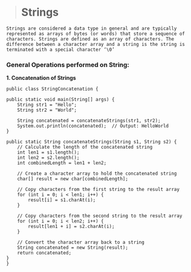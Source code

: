 > <h1> Strings </h1>

<!DOCTYPE html>
<html lang="en">
<head>
    <meta charset="UTF-8">
    <meta http-equiv="X-UA-Compatible" content="IE=edge">
    <meta name="viewport" content="width=device-width, initial-scale=1.0">
</head>
<body>

    Strings are considered a data type in general and are typically represented as arrays of bytes (or words) that store a sequence of characters. Strings are defined as an array of characters. The difference between a character array and a string is the string is terminated with a special character ‘\0’

<h3>General Operations performed on String:</h3>

<b>1. Concatenation of Strings</b>
    
    public class StringConcatenation {

    public static void main(String[] args) {
        String str1 = "Hello";
        String str2 = "World";

        String concatenated = concatenateStrings(str1, str2);
        System.out.println(concatenated);  // Output: HelloWorld
    }

    public static String concatenateStrings(String s1, String s2) {
        // Calculate the length of the concatenated string
        int len1 = s1.length();
        int len2 = s2.length();
        int combinedLength = len1 + len2;

        // Create a character array to hold the concatenated string
        char[] result = new char[combinedLength];

        // Copy characters from the first string to the result array
        for (int i = 0; i < len1; i++) {
            result[i] = s1.charAt(i);
        }

        // Copy characters from the second string to the result array
        for (int i = 0; i < len2; i++) {
            result[len1 + i] = s2.charAt(i);
        }

        // Convert the character array back to a string
        String concatenated = new String(result);
        return concatenated;
    }
    }

</body>
</html>
